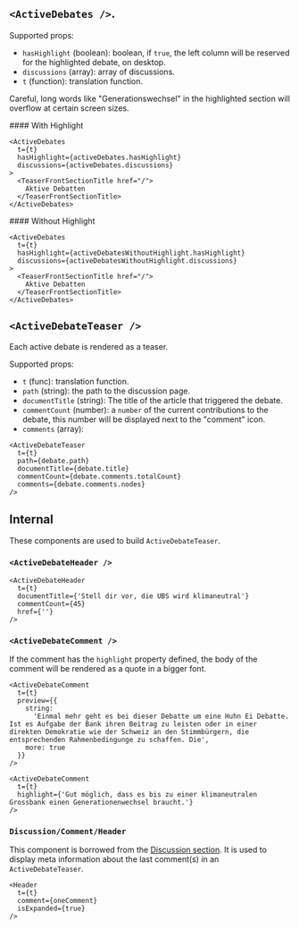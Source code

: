 
## `<ActiveDebates />`.

Supported props:
- `hasHighlight` (boolean): boolean, if `true`, the left column will be reserved for the highlighted debate, on desktop.
- `discussions` (array): array of discussions.
- `t` (function): translation function.


Careful, long words like "Generationswechsel" in the highlighted section will overflow at certain screen sizes.

#### With Highlight

```react|noSource,span-6
<ActiveDebates
  t={t}
  hasHighlight={activeDebates.hasHighlight}
  discussions={activeDebates.discussions}
>
  <TeaserFrontSectionTitle href="/">
    Aktive Debatten
  </TeaserFrontSectionTitle>
</ActiveDebates>
```
#### Without Highlight
```react|noSource,span-6
<ActiveDebates
  t={t}
  hasHighlight={activeDebatesWithoutHighlight.hasHighlight}
  discussions={activeDebatesWithoutHighlight.discussions}
>
  <TeaserFrontSectionTitle href="/">
    Aktive Debatten
  </TeaserFrontSectionTitle>
</ActiveDebates>
```



## `<ActiveDebateTeaser />`
Each active debate is rendered as a teaser.

Supported props:
- `t` (func): translation function.
- `path` (string): the path to the discussion page.
- `documentTitle` (string): The title of the article that triggered the debate.
- `commentCount` (number):  a `number` of the current contributions to the debate, this number will be displayed next to the "comment" icon.
- `comments` (array):


```react|span-3
<ActiveDebateTeaser
  t={t}
  path={debate.path}
  documentTitle={debate.title}
  commentCount={debate.comments.totalCount}
  comments={debate.comments.nodes}
/>
```


## Internal

These components are used to build `ActiveDebateTeaser`.

### `<ActiveDebateHeader />`

```react|span-3
<ActiveDebateHeader
  t={t}
  documentTitle={'Stell dir vor, die UBS wird klimaneutral'}
  commentCount={45}
  href={''}
/>
```
### `<ActiveDebateComment />`

If the comment has the `highlight` property defined, the body of the comment will be rendered as a quote in a bigger font.

```react|span-3
<ActiveDebateComment
  t={t}
  preview={{
    string:
      'Einmal mehr geht es bei dieser Debatte um eine Huhn Ei Debatte. Ist es Aufgabe der Bank ihren Beitrag zu leisten oder in einer direkten Demokratie wie der Schweiz an den Stimmbürgern, die entsprechenden Rahmenbedingunge zu schaffen. Die',
    more: true
  }}
/>
```

```react|span-3
<ActiveDebateComment
  t={t}
  highlight={'Gut möglich, dass es bis zu einer klimaneutralen Grossbank einen Generationenwechsel braucht.'}
/>
```

###  `Discussion/Comment/Header`

This component is borrowed from the [Discussion section](/components/discussion/internal). It is used to display meta information about the last comment(s) in an `ActiveDebateTeaser`.

```react|noSource,span-2
<Header
  t={t}
  comment={oneComment}
  isExpanded={true}
/>
```
